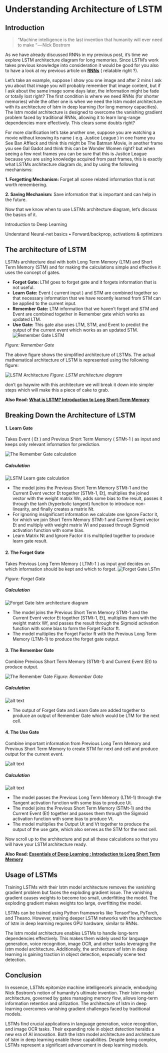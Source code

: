 # Understanding Architecture of LSTM

## Introduction

> “Machine intelligence is the last invention that humanity will ever need to make “ — Nick Bostrom

As we have already discussed RNNs in my previous post, it’s time we explore LSTM architecture diagram for long memories. Since LSTM’s work takes previous knowledge into consideration it would be good for you also to have a look at my previous article on [**RNNs**](https://www.analyticsvidhya.com/blog/2020/10/recurrent-neural-networks-for-sequence-learning/) ( relatable right ?).

Let’s take an example, suppose I show you one image and after 2 mins I ask you about that image you will probably remember that image content, but if I ask about the same image some days later, the information might be fade or totally lost right? The first condition is where we need RNNs (for shorter memories) while the other one is when we need the lstm model architecture with its architecture of lstm in deep learning (for long memory capacities). The lstm model architecture is designed to overcome the vanishing gradient problem faced by traditional RNNs, allowing it to learn long-range dependencies more effectively. This clears some doubts right?

For more clarification let’s take another one, suppose you are watching a movie without knowing its name ( e.g. Justice League ) in one frame you See Ban Affleck and think this might be The Batman Movie, in another frame you see Gal Gadot and think this can be Wonder Women right? but when seeing a few next frames you can be sure that this is Justice League because you are using knowledge acquired from past frames, this is exactly what LSTMs architecture diagram do, and by using the following mechanisms:

**1\. Forgetting Mechanism:** Forget all scene related information that is not worth remembering.

**2\. Saving Mechanism:** Save information that is important and can help in the future.

Now that we know when to use LSTMs architecture diagram, let’s discuss the basics of it.

Introduction to Deep Learning

Understand Neural-net basics • Forward/backprop, activations & optimizers

## The architecture of LSTM

LSTMs architecture deal with both Long Term Memory (LTM) and Short Term Memory (STM) and for making the calculations simple and effective it uses the concept of gates.

- **Forget Gate:** LTM goes to forget gate and it forgets information that is not useful.
- **Learn Gate:** Event ( current input ) and STM are combined together so that necessary information that we have recently learned from STM can be applied to the current input.
- **Remember Gate:** LTM information that we haven’t forget and STM and Event are combined together in Remember gate which works as updated LTM.
- **Use Gate:** This gate also uses LTM, STM, and Event to predict the output of the current event which works as an updated STM.
  ![Remember Gate LSTM](./images_av/lstm/remember_gate_lstm_av.png)

_Figure: Remember Gate_

The above figure shows the simplified architecture of LSTMs. The actual mathematical architecture of LSTM is represented using the following figure:

![LSTM Architecture](./images_av/lstm/LSTM_Architecture.png)
_Figure: LSTM architecture diagram_

don’t go haywire with this architecture we will break it down into simpler steps which will make this a piece of cake to grab.

**Also Read: [What is LSTM? Introduction to Long Short-Term Memory](https://www.analyticsvidhya.com/blog/2021/03/introduction-to-long-short-term-memory-lstm/)**[](https://www.analyticsvidhya.com/blog/2021/03/introduction-to-long-short-term-memory-lstm/#)

## Breaking Down the Architecture of LSTM

#### 1\. Learn Gate

Takes Event ( Et ) and Previous Short Term Memory ( STMt-1 ) as input and keeps only relevant information for prediction.

![The Remember Gate calculation](./images_av/lstm/remmebr_gate_Calculation.png)

##### Calculation

![LSTM Learn gate calculation](./images_av/lstm/LSTM_Learn_gate_calculation.png)

- The model joins the Previous Short Term Memory STMt-1 and the Current Event vector Et together \[STMt-1, Et\], multiplies the joined vector with the weight matrix Wn, adds some bias to the result, passes it through the tanh (hyperbolic tangent) function to introduce non-linearity, and finally creates a matrix Nt.
- For ignoring insignificant information we calculate one Ignore Factor it, for which we join Short Term Memory STMt-1 and Current Event vector Et and multiply with weight matrix Wi and passed through Sigmoid activation function with some bias.
- Learn Matrix Nt and Ignore Factor it is multiplied together to produce learn gate result.

#### 2\. The Forget Gate

Takes Previous Long Term Memory ( LTMt-1 ) as input and decides on which information should be kept and which to forget.
![Forget Gate LSTm](./images_av/lstm/forget_gate_flow.png)

_Figure: Forget Gate_

##### Calculation

![Forget Gate lstm architecture diagram](./images_av/lstm/forget_gate_calculation.png)

- The model joins the Previous Short Term Memory STMt-1 and the Current Event vector Et together \[STMt-1, Et\], multiplies them with the weight matrix Wf, and passes the result through the Sigmoid activation function with some bias to form the Forget Factor ft.
- The model multiplies the Forget Factor ft with the Previous Long Term Memory (LTMt-1) to produce the forget gate output.

#### 3\. The Remember Gate

Combine Previous Short Term Memory (STMt-1) and Current Event (Et) to produce output.

![The Remember Gate](./images_av/lstm/The_Remember_Gate_flow.png)
_Figure: Remember Gate_

##### Calculation

![alt text](./images_av/lstm/The_Remember_Gate_calculation.png)

- The output of Forget Gate and Learn Gate are added together to produce an output of Remember Gate which would be LTM for the next cell.

#### 4\. The Use Gate

Combine important information from Previous Long Term Memory and Previous Short Term Memory to create STM for next and cell and produce output for the current event.

![alt text](./images_av/lstm/use_gate_flow.png)

##### Calculation

![alt text](./images_av/lstm/use_gate_calculation.png)

- The model passes the Previous Long Term Memory (LTM-1) through the Tangent activation function with some bias to produce Ut.
- The model joins the Previous Short Term Memory (STMt-1) and the Current Event (Et) together and passes them through the Sigmoid activation function with some bias to produce Vt.
- The model multiplies the Output Ut and Vt together to produce the output of the use gate, which also serves as the STM for the next cell.

Now scroll up to the architecture and put all these calculations so that you will have your LSTM architecture ready.

**Also Read: [Essentials of Deep Learning : Introduction to Long Short Term Memory](https://www.analyticsvidhya.com/blog/2017/12/fundamentals-of-deep-learning-introduction-to-lstm/)**

## Usage of LSTMs

Training LSTMs with their lstm model architecture removes the vanishing gradient problem but faces the exploding gradient issue. The vanishing gradient causes weights to become too small, underfitting the model. The exploding gradient makes weights too large, overfitting the model.

LSTMs can be trained using Python frameworks like TensorFlow, PyTorch, and Theano. However, training deeper LSTM networks with the architecture of lstm in deep learning requires GPU hardware, similar to RNNs.

The lstm model architecture enables LSTMs to handle long-term dependencies effectively. This makes them widely used for language generation, voice recognition, image OCR, and other tasks leveraging the lstm model architecture. Additionally, the architecture of lstm in deep learning is gaining traction in object detection, especially scene text detection.

## Conclusion

In essence, LSTMs epitomize machine intelligence’s pinnacle, embodying Nick Bostrom’s notion of humanity’s ultimate invention. Their lstm model architecture, governed by gates managing memory flow, allows long-term information retention and utilization. The architecture of lstm in deep learning overcomes vanishing gradient challenges faced by traditional models.

LSTMs find crucial applications in language generation, voice recognition, and image OCR tasks. Their expanding role in object detection heralds a new era of AI innovation. Both the lstm model architecture and architecture of lstm in deep learning enable these capabilities. Despite being complex, LSTMs represent a significant advancement in deep learning models.

